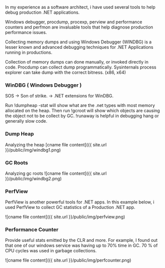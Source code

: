 In my experience as a software architect, i have used several tools to help debug production .NET applications. 

Windows debugger, procdump, procexp, perview and performance counters and perfmon are invaluable tools that help diagnose production performance issues.

Collecting memory dumps and using Windows Debugger (WINDBG) is a lesser known and advanced debugging techniques for .NET Applications running in productions. 

Collection of memory dumps can done manually, or invoked directly in code.
Procdump can collect dump programmatically.
Sysinternals process explorer can take dump with the correct bitness. (x86, x64)

### WinDBG ( Windows Debugger )
SOS -> Son of strike. -> .NET extensions for WinDBG.

Run !dumpheap -stat will show what are the .net types with most memory allocated on the heap.
Then run !gcroot <objectAddr> will show which objects are causing the object not to be collect by GC.
!runaway is helpful in debugging hang or generally slow code.

### Dump Heap
Analyzing the heap
[cname file content]({{ site.url }}/public/img/windbg1.png)

### GC Roots
Analyzing gc roots
![cname file content]({{ site.url }}/public/img/windbg2.png)


### PerfView
PerfView is another powerful tools for .NET apps. In this example below, i used PerfView to collect GC statistics of a Production .NET app.

![cname file content]({{ site.url }}/public/img/perfview.png)

### Performance Counter
Provide useful stats emitted by the CLR and more.
For example, I found out that one of our windows service was having up to 70% time in GC. 70 % of CPU cycles was used in garbage collections.

![cname file content]({{ site.url }}/public/img/perfcounter.png)
